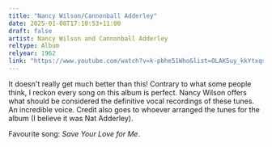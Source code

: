 ```yaml
---
title: "Nancy Wilson/Cannonball Adderley"
date: 2025-01-08T17:10:53+11:00
draft: false
artist: Nancy Wilson and Cannonball Adderley
reltype: Album
relyear: 1962
link: "https://www.youtube.com/watch?v=k-pbhe51Who&list=OLAK5uy_kkYtxqsM7Eqy9RU6kme2775Gz24EBtcXw&index=1"
---
```


It doesn't really get much better than this! Contrary to what some people think, I reckon every song on this album is perfect. Nancy Wilson offers what should be considered the definitive vocal recordings of these tunes. An incredible voice. Credit also goes to whoever arranged the tunes for the album (I believe it was Nat Adderley).

Favourite song: *Save Your Love for Me*.
